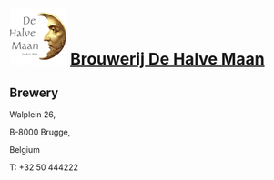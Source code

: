 # ![icon](../../../icons/Brouwerij_De_Halve_Maan.jpeg) [Brouwerij De Halve Maan](https://untappd.com/w/brouwerij-de-halve-maan/430)

## Brewery

Walplein 26,

B-8000 Brugge,

Belgium

T: +32 50 444222

